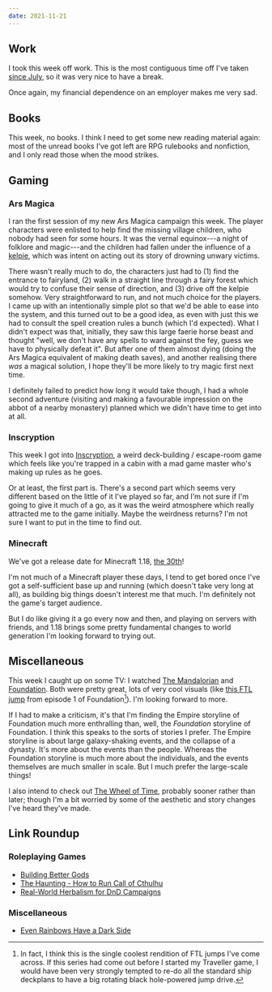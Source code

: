 ```yaml
---
date: 2021-11-21
---
```


## Work

I took this week off work.  This is the most contiguous time off I've
taken [since July][], so it was very nice to have a break.

Once again, my financial dependence on an employer makes me very sad.

[since July]: notes/149.html


## Books

This week, no books.  I think I need to get some new reading material
again: most of the unread books I've got left are RPG rulebooks and
nonfiction, and I only read those when the mood strikes.


## Gaming

### Ars Magica

I ran the first session of my new Ars Magica campaign this week.  The
player characters were enlisted to help find the missing village
children, who nobody had seen for some hours.  It was the vernal
equinox---a night of folklore and magic---and the children had fallen
under the influence of a [kelpie][], which was intent on acting out
its story of drowning unwary victims.

There wasn't really much to do, the characters just had to (1) find
the entrance to fairyland, (2) walk in a straight line through a fairy
forest which would try to confuse their sense of direction, and (3)
drive off the kelpie somehow.  Very straightforward to run, and not
much choice for the players.  I came up with an intentionally simple
plot so that we'd be able to ease into the system, and this turned out
to be a good idea, as even with just this we had to consult the spell
creation rules a bunch (which I'd expected).  What I didn't expect was
that, initially, they saw this large faerie horse beast and thought
"well, we don't have any spells to ward against the fey, guess we have
to physically defeat it".  But after one of them almost dying (doing
the Ars Magica equivalent of making death saves), and another
realising there *was* a magical solution, I hope they'll be more
likely to try magic first next time.

I definitely failed to predict how long it would take though, I had a
whole second adventure (visiting and making a favourable impression on
the abbot of a nearby monastery) planned which we didn't have time to
get into at all.

[kelpie]: https://en.wikipedia.org/wiki/Kelpie

### Inscryption

This week I got into [Inscryption][], a weird deck-building /
escape-room game which feels like you're trapped in a cabin with a mad
game master who's making up rules as he goes.

Or at least, the first part is.  There's a second part which seems
very different based on the little of it I've played so far, and I'm
not sure if I'm going to give it much of a go, as it was the weird
atmosphere which really attracted me to the game initially.  Maybe the
weirdness returns?  I'm not sure I want to put in the time to find
out.

[Inscryption]: https://store.steampowered.com/app/1092790/Inscryption/

### Minecraft

We've got a release date for Minecraft 1.18, [the 30th][]!

I'm not much of a Minecraft player these days, I tend to get bored
once I've got a self-sufficient base up and running (which doesn't
take very long at all), as building big things doesn't interest me
that much.  I'm definitely not the game's target audience.

But I do like giving it a go every now and then, and playing on
servers with friends, and 1.18 brings some pretty fundamental changes
to world generation I'm looking forward to trying out.

[the 30th]: https://www.minecraft.net/en-us/article/caves---cliffs-update-part-ii-coming


## Miscellaneous

This week I caught up on some TV: I watched [The Mandalorian][] and
[Foundation][].  Both were pretty great, lots of very cool visuals
(like [this FTL jump][] from episode 1 of Foundation[^jump]).  I'm
looking forward to more.

[^jump]: In fact, I think this is the single coolest rendition of FTL
  jumps I've come across.  If this series had come out before I
  started my Traveller game, I would have been very strongly tempted
  to re-do all the standard ship deckplans to have a big rotating
  black hole-powered jump drive.

If I had to make a criticism, it's that I'm finding the Empire
storyline of Foundation much more enthralling than, well, the
*Foundation* storyline of Foundation.  I think this speaks to the
sorts of stories I prefer.  The Empire storyline is about large
galaxy-shaking events, and the collapse of a dynasty.  It's more about
the events than the people.  Whereas the Foundation storyline is much
more about the individuals, and the events themselves are much smaller
in scale.  But I much prefer the large-scale things!

I also intend to check out [The Wheel of Time][], probably sooner
rather than later; though I'm a bit worried by some of the aesthetic
and story changes I've heard they've made.

[The Mandalorian]: https://en.wikipedia.org/wiki/The_Mandalorian
[Foundation]: https://en.wikipedia.org/wiki/Foundation_(TV_series)
[this FTL jump]: https://www.youtube.com/watch?v=RGJM03cOmTg
[The Wheel of Time]: https://en.wikipedia.org/wiki/The_Wheel_of_Time_(TV_series)


## Link Roundup

### Roleplaying Games

- [Building Better Gods](https://arsludi.lamemage.com/index.php/2290/building-better-gods/)
- [The Haunting - How to Run Call of Cthulhu](https://www.youtube.com/watch?v=U6lCEhnBSSs)
- [Real-World Herbalism for DnD Campaigns](https://www.youtube.com/watch?v=g2KZlOwDFmE)

### Miscellaneous

- [Even Rainbows Have a Dark Side](https://www.atlasobscura.com/articles/pointing-at-rainbows-taboo)
